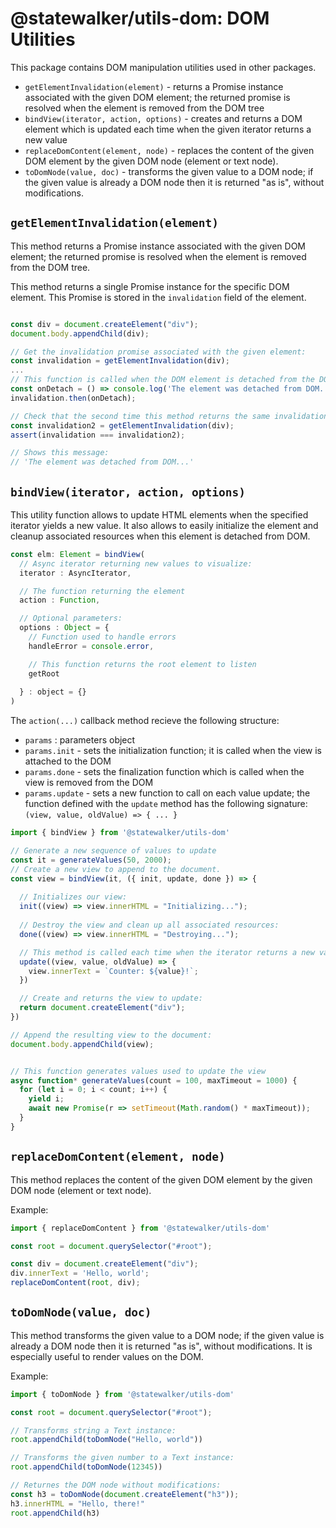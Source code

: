 # @statewalker/utils-dom: DOM Utilities

This package contains DOM manipulation utilities used in other packages.
* `getElementInvalidation(element)` - returns a Promise instance associated with the given DOM element; the returned promise is resolved when the element is removed from the DOM tree 
* `bindView(iterator, action, options)` - creates and returns a DOM element which is updated each time when the given iterator returns a new value
* `replaceDomContent(element, node)` - replaces the content of the given DOM element by the given DOM node (element or text node).
* `toDomNode(value, doc)` - transforms the given value to a DOM node; if the given value is already a DOM node then it is returned "as is", without modifications.


## `getElementInvalidation(element)`

This method returns a Promise instance associated with the given DOM element; the returned promise is resolved when the element is removed from the DOM tree.

This method returns a single Promise instance for the specific DOM element. This Promise is stored in the `invalidation` field of the element.


```javascript

const div = document.createElement("div");
document.body.appendChild(div);

// Get the invalidation promise associated with the given element:
const invalidation = getElementInvalidation(div);
...
// This function is called when the DOM element is detached from the DOM tree:
const onDetach = () => console.log('The element was detached from DOM...');
invalidation.then(onDetach);

// Check that the second time this method returns the same invalidation instance:
const invalidation2 = getElementInvalidation(div);
assert(invalidation === invalidation2);

// Shows this message:
// 'The element was detached from DOM...'
```



## `bindView(iterator, action, options)`

This utility function allows to update HTML elements when the specified iterator yields a new value.
It also allows to easily initialize the element and cleanup associated resources when this element is detached from DOM.


```javascript
const elm: Element = bindView(
  // Async iterator returning new values to visualize:
  iterator : AsyncIterator,

  // The function returning the element
  action : Function,

  // Optional parameters:
  options : Object = {
    // Function used to handle errors
    handleError = console.error,

    // This function returns the root element to listen
    getRoot
    
  } : object = {}
)
```

The `action(...)` callback method recieve the following structure:
* `params` : parameters object
* `params.init` - sets the initialization function; it is called when the view is attached to the DOM
* `params.done` - sets the finalization function which is called when the view is removed from the DOM
* `params.update` - sets a new function to call on each value update; the function defined with the `update` method has the following signature: `(view, value, oldValue) => { ... }`


```javascript
import { bindView } from '@statewalker/utils-dom'

// Generate a new sequence of values to update
const it = generateValues(50, 2000);
// Create a new view to append to the document.
const view = bindView(it, ({ init, update, done }) => {
  
  // Initializes our view:
  init((view) => view.innerHTML = "Initializing...");
  
  // Destroy the view and clean up all associated resources:
  done((view) => view.innerHTML = "Destroying...");

  // This method is called each time when the iterator returns a new value:
  update((view, value, oldValue) => {
    view.innerText = `Counter: ${value}!`;
  })

  // Create and returns the view to update:
  return document.createElement("div");
})

// Append the resulting view to the document:
document.body.appendChild(view);


// This function generates values used to update the view
async function* generateValues(count = 100, maxTimeout = 1000) {
  for (let i = 0; i < count; i++) {
    yield i;
    await new Promise(r => setTimeout(Math.random() * maxTimeout));
  }
}

```

## `replaceDomContent(element, node)` 

This method replaces the content of the given DOM element by the given DOM node (element or text node).

Example:
```javascript
import { replaceDomContent } from '@statewalker/utils-dom'

const root = document.querySelector("#root");

const div = document.createElement("div");
div.innerText = 'Hello, world';
replaceDomContent(root, div);

```

## `toDomNode(value, doc)`

This method transforms the given value to a DOM node; if the given value is already a DOM node then it is returned "as is", without modifications. It is especially useful to render values on the DOM.

Example:
```javascript
import { toDomNode } from '@statewalker/utils-dom'

const root = document.querySelector("#root");

// Transforms string a Text instance:
root.appendChild(toDomNode("Hello, world")) 

// Transforms the given number to a Text instance:
root.appendChild(toDomNode(12345)) 

// Returnes the DOM node without modifications: 
const h3 = toDomNode(document.createElement("h3"));
h3.innerHTML = "Hello, there!"
root.appendChild(h3)

```